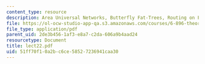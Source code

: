 ```yaml
---
content_type: resource
description: Area Universal Networks, Butterfly Fat-Trees, Routing on Fat Trees
file: https://ol-ocw-studio-app-qa.s3.amazonaws.com/courses/6-896-theory-of-parallel-hardware-sma-5511-spring-2004/51ff70f10a2bc6ce58527236941caa30_lect22.pdf
file_type: application/pdf
parent_uid: 2de3b456-1af3-e8a7-c2da-606a9b4aad24
resourcetype: Document
title: lect22.pdf
uid: 51ff70f1-0a2b-c6ce-5852-7236941caa30
---
```

